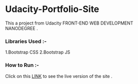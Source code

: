 # Udacity-Portfolio-Site
This a project from Udacity FRONT-END WEB DEVELOPMENT NANODEGREE .

### Libraries Used :-
 
1.Bootstrap CSS
2.Bootstrap JS

### How to Run :- 
Click on this [LINK](https://vaibhav1671998.github.io/Udacity-Portfolio-Site/index.html) to see the live version of the site .
